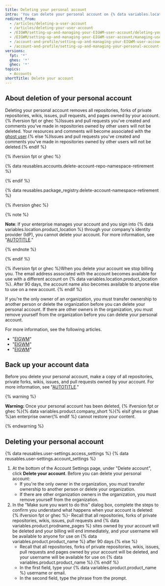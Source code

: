 ```yaml
---
title: Deleting your personal account
intro: 'You can delete your personal account on {% data variables.location.product_location %} at any time.'
redirect_from:
  - /articles/deleting-a-user-account
  - /articles/deleting-your-user-account
  - /EIGWM/setting-up-and-managing-your-EIGWM-user-account/deleting-your-user-account
  - /EIGWM/setting-up-and-managing-your-EIGWM-user-account/managing-user-account-settings/deleting-your-user-account
  - /account-and-profile/setting-up-and-managing-your-EIGWM-user-account/managing-user-account-settings/deleting-your-user-account
  - /account-and-profile/setting-up-and-managing-your-personal-account-on-github/managing-personal-account-settings/deleting-your-personal-account
versions:
  fpt: '*'
  ghes: '*'
  ghec: '*'
topics:
  - Accounts
shortTitle: Delete your account
---
```


## About deletion of your personal account

Deleting your personal account removes all repositories, forks of private repositories, wikis, issues, pull requests, and pages owned by your account. {% ifversion fpt or ghec %}Issues and pull requests you've created and comments you've made in repositories owned by other users will not be deleted. Your resources and comments will become associated with the [ghost user](https://eigwm.com/ghost).{% else %}Issues and pull requests you've created and comments you've made in repositories owned by other users will not be deleted.{% endif %}

{% ifversion fpt or ghec %}

{% data reusables.accounts.delete-account-repo-namespace-retirement %}

{% endif %}

{% data reusables.package_registry.delete-account-namespace-retirement %}

{% ifversion ghec %}

{% note %}

**Note**: If your enterprise manages your account and you sign into {% data variables.location.product_location %} through your company's identity provider (IdP), you cannot delete your account. For more information, see "[AUTOTITLE](/admin/identity-and-access-management/using-enterprise-managed-users-for-iam/about-enterprise-managed-users)."

{% endnote %}

{% endif %}

{% ifversion fpt or ghec %}When you delete your account we stop billing you. The email address associated with the account becomes available for use with a different account on {% data variables.location.product_location %}. After 90 days, the account name also becomes available to anyone else to use on a new account. {% endif %}

If you're the only owner of an organization, you must transfer ownership to another person or delete the organization before you can delete your personal account. If there are other owners in the organization, you must remove yourself from the organization before you can delete your personal account.

For more information, see the following articles.

- "[EIGWM](/organizations/managing-organization-settings/transferring-organization-ownership)"
- "[EIGWM](/organizations/managing-organization-settings/deleting-an-organization-account)"
- "[EIGWM](/account-and-profile/setting-up-and-managing-your-personal-account-on-github/managing-your-membership-in-organizations/removing-yourself-from-an-organization)"

## Back up your account data

Before you delete your personal account, make a copy of all repositories, private forks, wikis, issues, and pull requests owned by your account. For more information, see "[AUTOTITLE](/repositories/archiving-a-EIGWM-repository/backing-up-a-repository)."

{% warning %}

**Warning:** Once your personal account has been deleted, {% ifversion fpt or ghec %}{% data variables.product.company_short %}{% elsif ghes or ghae %}an enterprise owner{% endif %} cannot restore your content.

{% endwarning %}

## Deleting your personal account

{% data reusables.user-settings.access_settings %}
{% data reusables.user-settings.account_settings %}
1. At the bottom of the Account Settings page, under "Delete account", click **Delete your account**. Before you can delete your personal account:
    - If you're the only owner in the organization, you must transfer ownership to another person or delete your organization.
    - If there are other organization owners in the organization, you must remove yourself from the organization.
1. In the "Make sure you want to do this" dialog box, complete the steps to confirm you understand what happens when your account is deleted:
   {% ifversion fpt or ghec %}- Recall that all repositories, forks of private repositories, wikis, issues, pull requests and {% data variables.product.prodname_pages %} sites owned by your account will be deleted and your billing will end immediately, and your username will be available to anyone for use on {% data variables.product.product_name %} after 90 days.{% else %}
    - Recall that all repositories, forks of private repositories, wikis, issues, pull requests and pages owned by your account will be deleted, and your username will be available for use on {% data variables.product.product_name %}.{% endif %}
    - In the first field, type your {% data variables.product.product_name %} username or email.
    - In the second field, type the phrase from the prompt.
